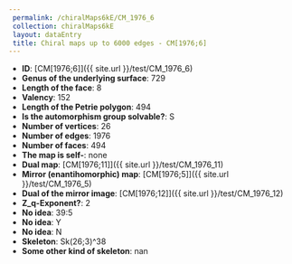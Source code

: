 ```yaml
--- 
 permalink: /chiralMaps6kE/CM_1976_6 
 collection: chiralMaps6kE
 layout: dataEntry
 title: Chiral maps up to 6000 edges - CM[1976;6]
---
```


- **ID**: [CM[1976;6]]({{ site.url }}/test/CM_1976_6)
- **Genus of the underlying surface**: 729
- **Length of the face**: 8
- **Valency**: 152
- **Length of the Petrie polygon**: 494
- **Is the automorphism group solvable?**: S
- **Number of vertices**: 26
- **Number of edges**: 1976
- **Number of faces**: 494
- **The map is self-**: none
- **Dual map**: [CM[1976;11]]({{ site.url }}/test/CM_1976_11)
- **Mirror (enantihomorphic) map**: [CM[1976;5]]({{ site.url }}/test/CM_1976_5)
- **Dual of the mirror image**: [CM[1976;12]]({{ site.url }}/test/CM_1976_12)
- **Z_q-Exponent?**: 2
- **No idea**:  39:5
- **No idea**: Y
- **No idea**: N
- **Skeleton**: Sk(26;3)^38
- **Some other kind of skeleton**: nan
